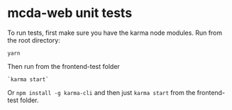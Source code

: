mcda-web unit tests
===================

To run tests, first make sure you have the karma node modules. Run from the root directory:

    yarn

Then run from the frontend-test folder

    `karma start` 

Or `npm install -g karma-cli` and then just `karma start` from the frontend-test folder.
